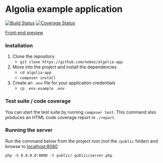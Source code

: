 # Algolia example application

[![Build Status](https://travis-ci.org/nebez/algolia-app.svg?branch=master)](https://travis-ci.org/nebez/algolia-app) [![Coverage Status](https://coveralls.io/repos/github/nebez/algolia-app/badge.svg)](https://coveralls.io/github/nebez/algolia-app)

[Front-end preview](http://nebezb.com/algolia-app/)

### Installation

1. Clone the repository
    * `git clone https://github.com/nebez/algolia-app`
2. Move into the project and install the dependencies
    * `cd algolia-app`
    * `composer install`
3. Create an `.env` file for your application credentials
    * `cp .env.example .env`

### Test suite / code coverage

You can start the test suite by running `composer test`. This command also produces an HTML code coverage report in `./report`.

### Running the server

Run the command below from the project root (not the `/public` folder) and browse to [localhost:8080](http://localhost:8080/)

```
php -S 0.0.0.0:8080 -t public/ public/server.php
```
